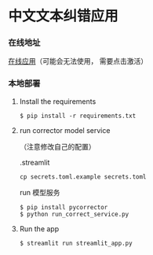 # 中文文本纠错应用

### 在线地址
[在线应用](https://chinese-corrector-app-78ehqwnabadjnigeaw2mzx.streamlit.app/)（可能会无法使用， 需要点击激活）

### 本地部署

1. Install the requirements

   ```
   $ pip install -r requirements.txt
   ```

2. run corrector model service
   
   （注意修改自己的配置）
   
   .streamlit 
   ```
   cp secrets.toml.example secrets.toml
   ```
   run 模型服务
   ```
   $ pip install pycorrector
   $ python run_correct_service.py
   ```

3. Run the app
   ```
   $ streamlit run streamlit_app.py
   ```